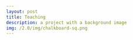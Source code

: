 ```yaml
---
layout: post
title: Teaching
description: a project with a background image
img: /2.0/img/chalkboard-sq.png
---
```

